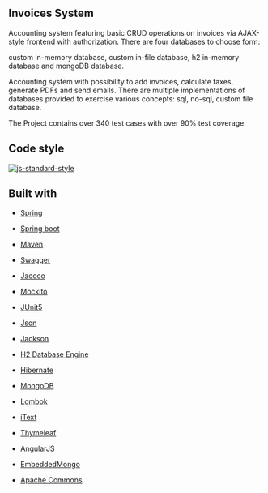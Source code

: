 ## Invoices System

Accounting system featuring basic CRUD operations on invoices via AJAX-style frontend with authorization. There are four databases to choose form:

custom in-memory database, custom in-file database, h2 in-memory database and mongoDB database.

Accounting system with possibility to add invoices, calculate taxes, generate PDFs and send emails. There are multiple implementations of databases provided to exercise various concepts: sql, no-sql, custom file database.

The Project contains over 340 test cases with over 90% test coverage.



## Code style

[![js-standard-style](https://img.shields.io/badge/code%20style-Google_Style-brightgreen.svg?style=flat)](https://github.com/checkstyle/checkstyle)



## Built with



- [Spring](https://spring.io/)

- [Spring boot](https://projects.spring.io/spring-boot/)

- [Maven](https://maven.apache.org/)

- [Swagger](https://swagger.io/)

- [Jacoco](https://www.eclemma.org/jacoco/)

- [Mockito](http://site.mockito.org/)

- [JUnit5](https://junit.org/junit5/)

- [Json](https://www.json.org/)

- [Jackson](https://github.com/FasterXML/jackson)

- [H2 Database Engine](http://www.h2database.com)

- [Hibernate](http://hibernate.org/)

- [MongoDB](https://www.mongodb.com/)

- [Lombok](https://projectlombok.org/)

- [iText](https://itextpdf.com/)

- [Thymeleaf](https://www.thymeleaf.org/)

- [AngularJS](https://angularjs.org/)

- [EmbeddedMongo](https://github.com/flapdoodle-oss/de.flapdoodle.embed.mongo)

- [Apache Commons](https://commons.apache.org/)
